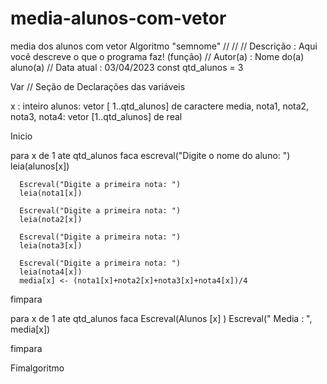 # media-alunos-com-vetor
media dos alunos com vetor
Algoritmo "semnome"
//
//
// Descrição   : Aqui você descreve o que o programa faz! (função)
// Autor(a)    : Nome do(a) aluno(a)
// Data atual  : 03/04/2023
const
   qtd_alunos = 3
   
Var
   // Seção de Declarações das variáveis

   x : inteiro
   alunos: vetor [ 1..qtd_alunos] de caractere
   media, nota1, nota2, nota3, nota4: vetor [1..qtd_alunos] de real



Inicio

   para x de 1 ate qtd_alunos faca
      escreval("Digite o nome do aluno: ")
      leia(alunos[x])


      Escreval("Digite a primeira nota: ")
      leia(nota1[x])

      Escreval("Digite a primeira nota: ")
      leia(nota2[x])

      Escreval("Digite a primeira nota: ")
      leia(nota3[x])

      Escreval("Digite a primeira nota: ")
      leia(nota4[x])
      media[x] <- (nota1[x]+nota2[x]+nota3[x]+nota4[x])/4
      
   fimpara

   para x de 1 ate qtd_alunos faca
   Escreval(Alunos [x] )
   Escreval(" Media : ", media[x])
   




   fimpara

Fimalgoritmo
